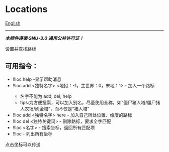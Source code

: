 # Locations

[English](https://github.com/TISUnion/Locations/blob/master/README.md)

------
***本插件遵循 GNU-3.0 通用公共许可证！***

设置并查找路标

## 可用指令：
* !!loc help -显示帮助消息
* !!loc add <独特名字> <x> <y> <z> <地狱：-1，主世界：0，末地：1> - 加入一个路标
  * 名字不能为 add, del, help
  * tips:为方便搜索，可以加入别名，尽量使用全称，如“僵尸猪人塔/僵尸猪人农场/刷金塔”，而不仅是“猪人塔”
* !!loc add <独特名字> here - 加入自己所处位置、维度的路标
* !!loc del <独特关键词> - 删除路标，要求全字匹配
* !!loc <名字> - 搜索坐标，返回所有匹配项
* !!loc - 列出所有坐标

点击坐标可以传送
